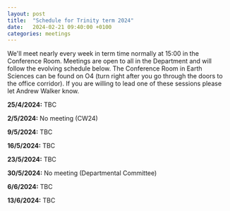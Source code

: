 ```yaml
---
layout: post
title:  "Schedule for Trinity term 2024"
date:   2024-02-21 09:40:00 +0100
categories: meetings
---
```

We'll meet nearly every week in term time normally at 15:00 in the Conference 
Room. Meetings are open to all in the Department and will follow the evolving
schedule below. The Conference Room in Earth Sciences can be found on O4 (turn right after
you go through the doors to the office corridor). If you are willing to lead one of these
sessions please let Andrew Walker know.

**25/4/2024:** TBC

**2/5/2024:** No meeting (CW24)

**9/5/2024:** TBC

**16/5/2024:** TBC

**23/5/2024:** TBC

**30/5/2024:** No meeting (Departmental Committee)

**6/6/2024:**  TBC

**13/6/2024:** TBC
